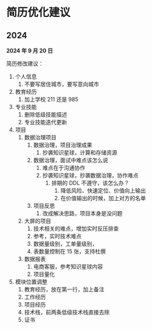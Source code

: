 # 简历优化建议

## 2024

**2024 年 9 月 20 日**

简历修改建议：
1. 个人信息
	1. 不要写居住城市，要写意向城市
2. 教育经历
	1. 加上学校 211 还是 985
3. 专业技能
	1. 删除低级技能描述
	2. 专业技能迭代更新
4. 项目
	1. 数据治理项目
		1. 数据治理，项目治理成果
			1. 抄袭知识星球，计算和存储资源
		2. 数据治理，面试中难点该怎么说
			1. 难点在于沟通协作
			2. 抄袭知识星球，抄袭数据治理，协作难点
				1. 排期的 DDL 不遵守，该怎么办？
					1. 降低风险、快速定位、价值向上输出
					2. 在价值输出的时候，加上对方的名单
		3. 项目反思
			1. 改成解决思路，项目本身是没问题
	2. 大屏的项目
		1. 技术相关的难点，增加实时反压排查
		2. 参考，实时技术难点
		3. 数据量级别，工单量级别，
		4. 表数量控制在 15 张，支持杜撰
	3. 数据报表
		1. 电商客服，参考知识星球内容
		2. 项目量化
5. 模块位置调整
	1. 教育经历，放在第一行，加上备注
	2. 工作经历
	3. 项目经历
	4. 技术栈，前两条低级技术栈直接去除
	5. 证书
